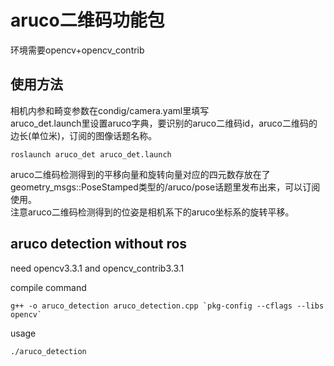 # aruco二维码功能包

环境需要opencv+opencv_contrib  

## 使用方法

相机内参和畸变参数在condig/camera.yaml里填写  
aruco_det.launch里设置aruco字典，要识别的aruco二维码id，aruco二维码的边长(单位米)，订阅的图像话题名称。  
```
roslaunch aruco_det aruco_det.launch
```

aruco二维码检测得到的平移向量和旋转向量对应的四元数存放在了geometry_msgs::PoseStamped类型的/aruco/pose话题里发布出来，可以订阅使用。  
注意aruco二维码检测得到的位姿是相机系下的aruco坐标系的旋转平移。  

## aruco detection without ros

need opencv3.3.1 and opencv_contrib3.3.1

compile command
```
g++ -o aruco_detection aruco_detection.cpp `pkg-config --cflags --libs opencv`

```
usage
```
./aruco_detection
```


